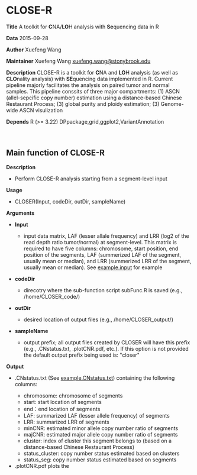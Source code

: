 CLOSE-R 
====

**Title**  A toolkit for **C**NA/**LO**H analysis with **Se**quencing data in R

**Data**  2015-09-28

**Author**  Xuefeng Wang

**Maintainer**  Xuefeng Wang <xuefeng.wang@stonybrook.edu>

**Description**   CLOSE-R is a toolkit for **C**NA and **LO**H analysis (as well as **CLO**nality analysis) with **SE**quencing data implemented in R. Current pipeline majorly facilitates the analysis on paired tumor and normal samples. This pipeline conssits of three major compartments: (1) ASCN (allel-sepcific copy number) estimation using a distance-based Chinese Restaurant Process; (3) global purity and ploidy estimation; (3) Genome-wide ASCN visulization

**Depends** R (>= 3.22) DPpackage,grid,ggplot2,VariantAnnotation
<br><br><br>


## Main function of CLOSE-R

**Description**

  * Perform CLOSE-R analysis starting from a segment-level input
 
**Usage**

  * CLOSER(Input, codeDir, outDir, sampleName)
 
**Arguments**

  * **Input**
    * input data matrix, LAF (lesser allale frequency) and LRR (log2 of the read depth ratio tumor/normal) at segment-level. This matrix is required to have five columns: chromosome, start position, end position of the segments, LAF (summerized LAF of the segment, usually mean or median), and LRR (summerized LRR of the segment, usually mean or median). See [example.input](https://github.com/xfwang/CLOSE/blob/master/CLOSE-R/example.input.txt) for example 
 
  * **codeDir**
    * direcotry where the sub-function script subFunc.R is saved (e.g., /home/CLOSER_code/)
 
  * **outDir**
    * desired location of output files (e.g., /home/CLOSER_output/)
 
  * **sampleName**
    * output prefix; all output files created by CLOSER will have this prefix (e.g., .CNstatus.txt, .plotCNR.pdf, etc.). If this option is not provided the default output prefix being used is: "closer"
 
**Output**
 * <sampleName>.CNstatus.txt (See [example.CNstatus.txt](https://github.com/xfwang/CLOSE/blob/master/CLOSE-R/example.CNstatus.txt)) containing the following columns:
    * chromosome: chromosome of segments
    * start: start location of segments
    * end：end location of segments
    * LAF: summarized LAF (lesser allele frequency) of segments
    * LRR: summarized LRR of segments
    * minCNR: estimated minor allele copy number ratio of segments
    * majCNR: estimated major allele copy number ratio of segments
    * cluster: index of cluster this segment belongs to (based on a distance-based Chinese Restaurant Process)
    * status_cluster: copy number status estimated based on clusters
    * status_seg: copy number status estimated based on segments
 * <sampleName>.plotCNR.pdf plots the 
